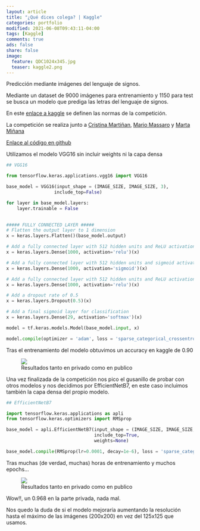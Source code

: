 ```yaml
---
layout: article
title: "¿Qué dices colega? | Kaggle"
categories: portfolio
modified: 2021-06-08T09:43:11-04:00
tags: [Kaggle]
comments: true
ads: false
share: false
image:
  feature: QDC1024x345.jpg
  teaser: kaggle2.png
---
```


Predicción mediante imágenes del lenguaje de signos.

Mediante un dataset de 9000 imágenes para entrenamiento y 1150 para test se busca
un modelo que prediga las letras del lenguaje de signos.  

En este [enlace a kaggle](https://www.kaggle.com/c/que-dices-colega/overview) se definen las normas de la competición.

La competición se realiza junto a [Cristina Martiñan](https://www.linkedin.com/in/cristinamantinan/), [Mario Massaro](https://www.linkedin.com/in/mariomassaro/) y [Marta Miñana](https://www.linkedin.com/in/martaminana1203/) 

[Enlace al código en github](https://github.com/FcoJavierMelo/my_projects/tree/main/Kaggle-que%20dices%20colega)

Utilizamos el modelo VGG16 sin incluir weights ni la capa densa

```python 
## VGG16

from tensorflow.keras.applications.vgg16 import VGG16

base_model = VGG16(input_shape = (IMAGE_SIZE, IMAGE_SIZE, 3),
                  include_top=False)

for layer in base_model.layers:
    layer.trainable = False

    
##### FULLY CONNECTED LAYER #####
# Flatten the output layer to 1 dimension
x = keras.layers.Flatten()(base_model.output)

# Add a fully connected layer with 512 hidden units and ReLU activation
x = keras.layers.Dense(1000, activation='relu')(x)

# Add a fully connected layer with 512 hidden units and sigmoid activation
x = keras.layers.Dense(1000, activation='sigmoid')(x)

# Add a fully connected layer with 512 hidden units and ReLU activation
x = keras.layers.Dense(1000, activation='relu')(x)

# Add a dropout rate of 0.5
x = keras.layers.Dropout(0.5)(x)

# Add a final sigmoid layer for classification
x = keras.layers.Dense(29, activation='softmax')(x)

model = tf.keras.models.Model(base_model.input, x)

model.compile(optimizer = 'adam', loss = 'sparse_categorical_crossentropy',metrics = ['acc'])
```

Tras el entrenamiento del modelo obtuvimos un accuracy en kaggle de 0.90 

<figure>
	<img src="{{ site.url }}/images/QDC1.PNG">
	<figcaption>Resultados tanto en privado como en publico</figcaption>
</figure>

Una vez finalizada de la competición nos pico el gusanillo de probar con otros modelos
y nos decidimos por EfficientNetB7, en este caso incluimos también la capa densa del propio modelo.

```python 
## EfficientNetB7

import tensorflow.keras.applications as apli
from tensorflow.keras.optimizers import RMSprop

base_model = apli.EfficientNetB7(input_shape = (IMAGE_SIZE, IMAGE_SIZE, 3),
                                 include_top=True,
                                 weights=None)

base_model.compile(RMSprop(lr=0.0001, decay=1e-6), loss = 'sparse_categorical_crossentropy',metrics = ['acc'])
```

Tras muchas (de verdad, muchas) horas de entrenamiento y muchos epochs...

<figure>
	<img src="{{ site.url }}/images/QDC2.PNG">
	<figcaption>Resultados tanto en privado como en publico</figcaption>
</figure>

Wow!!, un 0.968 en la parte privada, nada mal.

Nos quedo la duda de si el modelo mejoraría aumentando la resolución hasta el 
máximo de las imágenes (200x200) en vez del 125x125 que usamos.
